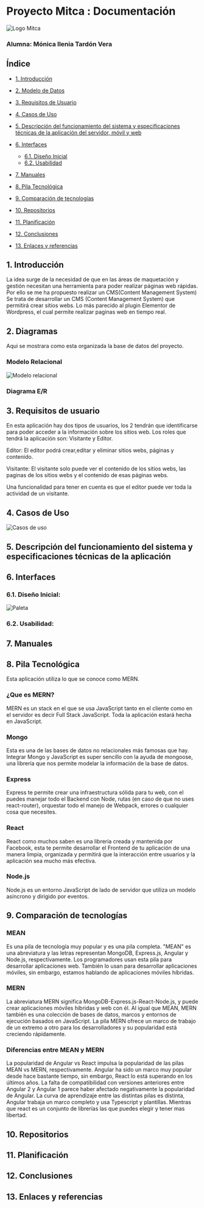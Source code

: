 # Proyecto Mitca : Documentación
![Logo Mitca](img/logo.png)
### Alumna: Mónica Ilenia Tardón Vera
## Índice
* [1. Introducción](#idIntroduccion)

* [2. Modelo de Datos	](#idModelo)

* [3. Requisitos de Usuario](#idReqUsu)

* [4. Casos de Uso](#idCasosDeUso)

* [5. Descripción del funcionamiento del sistema y especificaciones técnicas de la aplicación del servidor, móvil y web](#idDescripcion)

* [6. Interfaces](#idInterfaces)
  * [6.1. Diseño Inicial](#idDiseño)
  * [6.2. Usabilidad](#idUsabilidad)

* [7. Manuales](#idManuales)

* [8. Pila Tecnológica](#idPilaTecnologica)

* [9. Comparación de tecnologías](#idComparacionTecnologias)

* [10. Repositorios](#idRepositorios)

* [11. Planificación](#idPlanificacion)

* [12. Conclusiones](#idConclusiones)

* [13. Enlaces  y referencias](#idEnlaceReferencias)

## 1. Introducción<a name="idIntroduccion"></a>

La idea surge de la necesidad de que en las áreas de maquetación y gestión necesitan una herramienta para poder realizar páginas web rápidas.
Por ello se me ha propuesto realizar un CMS(Content Management System)
Se trata de desarrollar un CMS (Content Management System) que permitirá crear sitios webs. Lo más parecido al plugin Elementor de Wordpress, el cual permite realizar paginas web en tiempo real. 

## 2. Diagramas<a name="idModelo"></a>
Aqui se mostrara como esta organizada la base de datos del proyecto.
### Modelo Relacional
![Modelo relacional](img/modelo-relacion.PNG)

### Diagrama E/R

## 3. Requisitos de usuario<a name="idReqUsu"></a>

En esta aplicación hay dos tipos de usuarios, los 2 tendrán que identificarse para poder acceder a la información sobre los sitios web.  Los roles que tendrá la aplicación son: Visitante y Editor.

Editor: El editor podrá crear,editar y eliminar sitios webs, páginas y contenido.
 
Visitante: El visitante solo puede ver el contenido de los sitios webs, las paginas de los sitios webs y el contenido de esas páginas webs.

 Una funcionalidad para tener en cuenta es que el editor puede ver toda la actividad de un visitante.
## 4. Casos de Uso<a name="idCasosDeUso"></a>

![Casos de uso](img/caso-uso.png)


## 5. Descripción del funcionamiento del sistema y especificaciones técnicas de la aplicación<a name="idDescripcion"></a>



## 6. Interfaces<a name="idInterfaces"></a>

### 6.1. Diseño Inicial:<a name="idDiseño"></a>

![Paleta](img/paleta.png)

### 6.2. Usabilidad:<a name="idUsabilidad"></a>


## 7. Manuales<a name="idManuales"></a>

## 8. Pila Tecnológica<a name="idPilaTecnologica"></a>
Esta aplicación utiliza lo que se conoce como MERN.
### ¿Que es MERN?
MERN es un stack en el que se usa JavaScript tanto en el cliente como en el servidor es decir Full Stack JavaScript. Toda la aplicación estará hecha en JavaScript.
### Mongo
Esta es una de las bases de datos no relacionales más famosas que hay. Integrar Mongo y JavaScript es super sencillo con la ayuda de mongoose, una librería que nos permite modelar la información de la base de datos.
### Express
Express te permite crear una infraestructura sólida para tu web, con el puedes manejar todo el Backend con Node, rutas (en caso de que no uses react-router), orquestar todo el manejo de Webpack, errores o cualquier cosa que necesites.
### React
React como muchos saben es una librería creada y mantenida por Facebook, esta te permite desarrollar el Frontend de tu aplicación de una manera limpia, organizada y permitirá que la interacción entre usuarios y la aplicación sea mucho más efectiva.
### Node.js
Node.js es un entorno JavaScript de lado de servidor que utiliza un modelo asíncrono y dirigido por eventos.
## 9. Comparación de tecnologías<a name="idComparacionTecnologias"></a>
### MEAN

Es una pila de tecnología muy popular y es una pila completa. "MEAN" es una abreviatura y las letras representan MongoDB, Express.js, Angular y Node.js, respectivamente. Los programadores usan esta pila para desarrollar aplicaciones web. También lo usan para desarrollar aplicaciones móviles, sin embargo, estamos hablando de aplicaciones móviles híbridas.

### MERN

La abreviatura MERN significa MongoDB-Express.js-React-Node.js, y puede crear aplicaciones móviles híbridas y web con él. Al igual que MEAN, MERN también es una colección de bases de datos, marcos y entornos de ejecución basados en JavaScript. La pila MERN ofrece un marco de trabajo de un extremo a otro para los desarrolladores y su popularidad está creciendo rápidamente.

### Diferencias entre MEAN y MERN

La popularidad de Angular vs React impulsa la popularidad de las pilas MEAN vs MERN, respectivamente. Angular ha sido un marco muy popular desde hace bastante tiempo, sin embargo, React lo está superando en los últimos años. La falta de compatibilidad con versiones anteriores entre Angular 2 y Angular 1 parece haber afectado negativamente la popularidad de Angular. La curva de aprendizaje entre las distintas pilas es distinta, Angular trabaja un marco completo y usa Typescript y plantillas. Mientras que react es un conjunto de librerías las que puedes elegir y tener mas libertad.

## 10. Repositorios<a name="idRepositorios"></a>

## 11. Planificación<a name="idPlanificacion"></a>

## 12. Conclusiones<a name="idConclusiones"></a>

## 13. Enlaces y referencias<a name="idEnlaceReferencias"></a>
